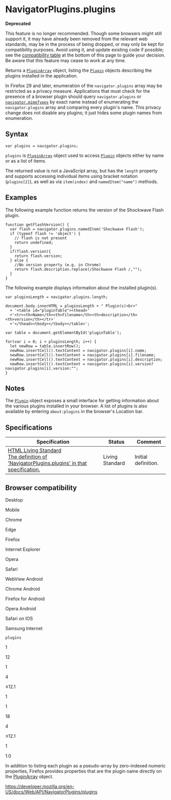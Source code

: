 NavigatorPlugins.plugins
========================

**Deprecated**

This feature is no longer recommended. Though some browsers might still support it, it may have already been removed from the relevant web standards, may be in the process of being dropped, or may only be kept for compatibility purposes. Avoid using it, and update existing code if possible; see the [compatibility table](#browser_compatibility) at the bottom of this page to guide your decision. Be aware that this feature may cease to work at any time.

Returns a [`PluginArray`](../pluginarray) object, listing the [`Plugin`](../plugin) objects describing the plugins installed in the application.

In Firefox 29 and later, enumeration of the `navigator.plugins` array may be restricted as a privacy measure. Applications that must check for the presence of a browser plugin should query `navigator.plugins` or [`navigator.mimeTypes`](mimetypes) by exact name instead of enumerating the `navigator.plugins` array and comparing every plugin's name. This privacy change does not disable any plugins; it just hides some plugin names from enumeration.

Syntax
------

    var plugins = navigator.plugins;

`plugins` is [`PluginArray`](../pluginarray) object used to access [`Plugin`](../plugin) objects either by name or as a list of items.

The returned value is not a JavaScript array, but has the `length` property and supports accessing individual items using bracket notation (`plugins[2]`), as well as via `item(index)` and `namedItem("name")` methods.

Examples
--------

The following example function returns the version of the Shockwave Flash plugin.

    function getFlashVersion() {
      var flash = navigator.plugins.namedItem('Shockwave Flash');
      if (typeof flash != 'object') {
        // flash is not present
        return undefined;
      }
      if(flash.version){
        return flash.version;
      } else {
        //No version property (e.g. in Chrome)
        return flash.description.replace(/Shockwave Flash /,"");
      }
    }

The following example displays information about the installed plugin(s).

    var pluginsLength = navigator.plugins.length;

    document.body.innerHTML = pluginsLength + " Plugin(s)<br>"
      + '<table id="pluginTable"><thead>'
      +'<tr><th>Name</th><th>Filename</th><th>description</th><th>version</th></tr>'
      +'</thead><tbody></tbody></table>';

    var table = document.getElementById('pluginTable');

    for(var i = 0; i < pluginsLength; i++) {
      let newRow = table.insertRow();
      newRow.insertCell().textContent = navigator.plugins[i].name;
      newRow.insertCell().textContent = navigator.plugins[i].filename;
      newRow.insertCell().textContent = navigator.plugins[i].description;
      newRow.insertCell().textContent = navigator.plugins[i].version?navigator.plugins[i].version:"";
    }

Notes
-----

The [`Plugin`](../plugin) object exposes a small interface for getting information about the various plugins installed in your browser. A list of plugins is also available by entering `about:plugins` in the browser's Location bar.

Specifications
--------------

<table><thead><tr class="header"><th>Specification</th><th>Status</th><th>Comment</th></tr></thead><tbody><tr class="odd"><td><a href="https://html.spec.whatwg.org/multipage/#dom-navigator-plugins">HTML Living Standard<br />
<span class="small">The definition of 'NavigatorPlugins.plugins' in that specification.</span></a></td><td><span class="spec-living">Living Standard</span></td><td>Initial definition.</td></tr></tbody></table>

Browser compatibility
---------------------

Desktop

Mobile

Chrome

Edge

Firefox

Internet Explorer

Opera

Safari

WebView Android

Chrome Android

Firefox for Android

Opera Android

Safari on IOS

Samsung Internet

`plugins`

1

12

1

4

≤12.1

1

1

18

4

≤12.1

1

1.0

In addition to listing each plugin as a pseudo-array by zero-indexed numeric properties, Firefox provides properties that are the plugin name directly on the [PluginArray](../pluginarray) object.

<a href="https://developer.mozilla.org/en-US/docs/Web/API/NavigatorPlugins/plugins" class="_attribution-link">https://developer.mozilla.org/en-US/docs/Web/API/NavigatorPlugins/plugins</a>

